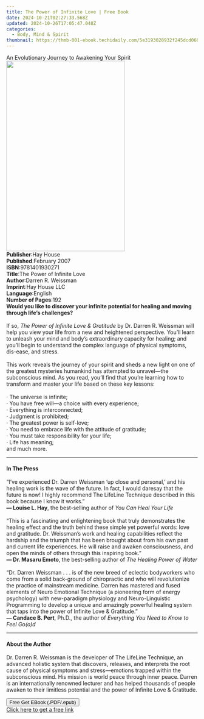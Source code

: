 ```yaml
---
title: The Power of Infinite Love | Free Book
date: 2024-10-21T02:27:33.568Z
updated: 2024-10-26T17:05:47.048Z
categories:
  - Body, Mind & Spirit
thumbnail: https://thmb-001-ebook.techidaily.com/5e3193028932f245dcd060816138bce737b9edc091ff3c2dc5876039af1eb14f.jpg
---
```

<main id="book-container">
  <div class="flex flex-col">
    <div class="book-brief flex-1 py-6 px-4 sm:p-6 md:py-10 md:px-8">
      <!-- brief-->
      <div class="book-brief-main">
        An Evolutionary Journey to Awakening Your Spirit
      </div>
    </div>
    <div
      class="book-meta-info flex-1 grid gap-4 col-start-1 col-end-3 row-start-1 sm:mb-6 sm:grid-cols-4 lg:gap-6 lg:col-start-2 lg:row-end-6 lg:row-span-6 lg:mb-0"
    >
      <div
        class="book-meta-info-left place-content-center mt-4 p-4 text-sm leading-6 col-start-2 col-span-2 dark:text-slate-400"
      >
        <img
          class="w-full h-500 object-cover rounded-lg sm:h-255 sm:col-span-2 lg:col-span-full"
          src="https://img-001-ebook.techidaily.com/f93d46f0a1fb34381337ed2cbe5ba1492b7901fbaf3fad44681ba962466c5163.jpg"
          alt=""
          width="312"
          height="500"
        />
      </div>
      <div
        class="book-meta-info-right mt-2 col-start-1 row-start-2 col-span-3 self-center"
      >
        <!-- meta data  -->
        <div class="flex flex-col px-4 md:px-8">
          <div class="flex-1">
            <strong>Publisher</strong>:<span class="px-2">Hay House</span>
          </div>
          <div class="flex-1">
            <strong>Published</strong>:<span class="px-2">February 2007</span>
          </div>
          <div class="flex-1">
            <strong>ISBN</strong>:<span class="px-2">9781401930271</span>
          </div>
          <div class="flex-1">
            <strong>Title</strong>:<span class="px-2"
              >The Power of Infinite Love</span
            >
          </div>
          <div class="flex-1">
            <strong>Author</strong>:<span class="px-2">Darren R. Weissman</span>
          </div>
          <div class="flex-1">
            <strong>Imprint</strong>:<span class="px-2">Hay House LLC</span>
          </div>
          <div class="flex-1">
            <strong>Language</strong>:<span class="px-2">English</span>
          </div>
          <div class="flex-1">
            <strong>Number of Pages</strong>:<span class="px-2">192</span>
          </div>
        </div>
      </div>
    </div>
    <div class="book-description flex-1 py-6 px-4 sm:p-6 md:py-10 md:px-8">
      <div class="book-description-main">
        <div accordion-content="" id="description">
          <b
            >Would you like to discover your infinite potential for healing and
            moving through life’s challenges? </b
          ><br /><br />If so,
          <i>The Power of Infinite Love &amp; Gratitude</i> by Dr. Darren R.
          Weissman will help you view your life from a new and heightened
          perspective. You’ll learn to unleash your mind and body’s
          extraordinary capacity for healing; and you’ll begin to understand the
          complex language of physical symptoms, dis-ease, and stress.
          <br /><br />This work reveals the journey of your spirit and sheds a
          new light on one of the greatest mysteries humankind has attempted to
          unravel—the subconscious mind. As you read, you’ll find that you’re
          learning how to transform and master your life based on these key
          lessons:<br /><br />· The universe is infinite; <br />· You have free
          will—a choice with every experience;<br />·&nbsp;Everything is
          interconnected; <br />· Judgment is prohibited;<br />·&nbsp;The
          greatest power is self-love;<br />· You need to embrace life with the
          attitude of gratitude;<br />· You must take responsibility for your
          life; <br />·&nbsp;Life has meaning; <br />and much more.
        </div>
        <div class="accordion-fader"></div>
      </div>
    </div>
    <div class="book-excerpts flex-1 py-6 px-4 sm:p-6 md:py-10 md:px-8">
      <!-- excerpts-->
      <div class="book-excerpts-main">
        <hr />
        <h4 class="placeholder placeholder-heading">
          <span>In The Press</span>
        </h4>
        <p>
          “I’ve experienced Dr. Darren Weissman ‘up close and personal,’ and his
          healing work is the wave of the future. In fact, I would daresay that
          the future is now! I highly recommend The LifeLine Technique described
          in this book because I know it works.”<br /><b>— Louise L. Hay</b>,
          the best-selling author of<i> You Can Heal Your Life</i
          ><br /><br />“This is a fascinating and enlightening book that truly
          demonstrates the healing effect and the truth behind these simple yet
          powerful words: love and gratitude. Dr. Weissman’s work and healing
          capabilities reflect the hardship and the triumph that has been
          brought about from his own past and current life experiences. He will
          raise and awaken consciousness, and open the minds of others through
          this inspiring book.” <br /><b>— Dr. Masaru Emoto</b>,&nbsp;the
          best-selling author of <i>The Healing Power of Water</i
          ><br /><br />“Dr. Darren Weissman . . . is of the new breed of
          eclectic bodyworkers who come from a solid back-ground of chiropractic
          and who will revolutionize the practice of mainstream medicine. Darren
          has mastered and fused elements of Neuro Emotional Technique (a
          pioneering form of energy psychology) with new-paradigm physiology and
          Neuro-Linguistic Programming to develop a unique and amazingly
          powerful healing system that taps into the power of Infinite Love
          &amp; Gratitude.”<br /><b>— Candace B. Pert</b>, Ph.D., the author of
          <i>Everything You Need to Know to Feel Go(o)d</i>
        </p>
      </div>
    </div>
    <div class="book-about-author flex-1 py-6 px-4 sm:p-6 md:py-10 md:px-8">
      <!-- about author-->
      <div class="book-main-author-main">
        <hr />
        <h4 class="placeholder placeholder-heading">
          <span>About the Author</span>
        </h4>
        <p>
          Dr. Darren R. Weissman is the developer of The LifeLine Technique, an
          advanced holistic system that discovers, releases, and interprets the
          root cause of physical symptoms and stress—emotions trapped within the
          subconscious mind. His mission is world peace through inner peace.
          Darren is an internationally renowned lecturer and has helped
          thousands of people awaken to their limitless potential and the power
          of Infinite Love &amp; Gratitude.
        </p>
      </div>
    </div>
    <div class="book-free-get flex-1 py-6 px-4 sm:p-6 md:py-10 md:px-8">
      <button
        id="btn-free-get"
        class="bg-blue-500 hover:bg-blue-700 text-white font-bold py-2 px-4 rounded"
      >
        Free Get EBook (.PDF/.epub)
      </button>
      <div id="countdown-display" class="px-2 text-lg mt-2"></div>
      <a
        id="free-link"
        class="hidden bg-blue-500 hover:bg-blue-700 text-white font-bold py-2 px-4 rounded"
        href="https://www.ebooks.com/en-us/book/96317062/the-power-of-infinite-love/darren-r-weissman/"
        target="_blank"
        >Click here to get a free link</a
      >
    </div>
    <script>
      let countdownTime = 0;
      let countdownInterval = null;
      document
        .getElementById('btn-free-get')
        .addEventListener('click', startCountdown);
      function startCountdown() {
        countdownTime = new Date().getTime() + 60000 * 3;
        countdownInterval = setInterval(updateCountdown, 1000);
        document.getElementById('btn-free-get').disabled = true;
        document
          .getElementById('btn-free-get')
          .classList.add('bg-gray-500', 'cursor-not-allowed');
      }
      function updateCountdown() {
        let currentTime = new Date().getTime();
        let timeLeft = countdownTime - currentTime;
        let secondsLeft = Math.floor(timeLeft / 1000);
        document.getElementById('countdown-display').innerHTML =
          `Remaining time: ${secondsLeft} seconds.`;
        if (secondsLeft <= 0) {
          clearInterval(countdownInterval);
          document.getElementById('btn-free-get').classList.add('hidden');
          document.getElementById('free-link').classList.remove('hidden');
          document.getElementById('countdown-display').innerHTML = '';
        }
      }
    </script>
  </div>
</main>

<ins class="adsbygoogle"
      style="display:block"
      data-ad-client="ca-pub-7571918770474297"
      data-ad-slot="8358498916"
      data-ad-format="auto"
      data-full-width-responsive="true"></ins>
    